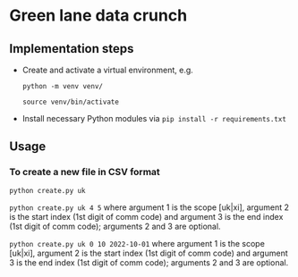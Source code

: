 # Green lane data crunch

## Implementation steps

- Create and activate a virtual environment, e.g.

  `python -m venv venv/`

  `source venv/bin/activate`

- Install necessary Python modules via `pip install -r requirements.txt`

## Usage

### To create a new file in CSV format
`python create.py uk`

`python create.py uk 4 5` where argument 1 is the scope [uk|xi], argument 2 is the start index (1st digit of comm code) and argument 3 is the end index  (1st digit of comm code); arguments 2 and 3 are optional.

`python create.py uk 0 10 2022-10-01` where argument 1 is the scope [uk|xi], argument 2 is the start index (1st digit of comm code) and argument 3 is the end index  (1st digit of comm code); arguments 2 and 3 are optional.

